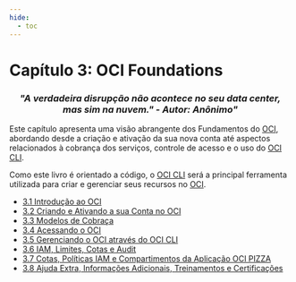 ```yaml
---
hide:
  - toc
---
```


# Capítulo 3: OCI Foundations

<h3 style="text-align: center; font-style: italic;">
"A verdadeira disrupção não acontece no seu data center, mas sim na nuvem." - Autor: Anônimo"
</h3>

Este capítulo apresenta uma visão abrangente dos Fundamentos do <a href="https://www.oracle.com/cloud/" target="blank">OCI</a>, abordando desde a criação e ativação da sua nova conta até aspectos relacionados à cobrança dos serviços, controle de acesso e o uso do [OCI CLI](./gerenciando-o-oci-atraves-do-oci-cli.md). 

Como este livro é orientado a código, o [OCI CLI](./gerenciando-o-oci-atraves-do-oci-cli.md) será a principal ferramenta utilizada para criar e gerenciar seus recursos no <a href="https://www.oracle.com/cloud/" target="blank">OCI</a>.

- [3.1 Introdução ao OCI](./introducao-ao-oci.md)
- [3.2 Criando e Ativando a sua Conta no OCI](./criando-e-ativando-a-sua-conta-no-oci.md)
- [3.3 Modelos de Cobraça](./modelos-de-cobraca.md)
- [3.4 Acessando o OCI](./acessando-o-oci.md)
- [3.5 Gerenciando o OCI através do OCI CLI](./gerenciando-o-oci-atraves-do-oci-cli.md)
- [3.6 IAM, Limites, Cotas e Audit](./iam-limites-cotas-e-audit.md)
- [3.7 Cotas, Políticas IAM e Compartimentos da Aplicação OCI PIZZA](./cotas-politicas-iam-e-compartimentos-da-aplicacao-oci-pizza.md)
- [3.8 Ajuda Extra, Informações Adicionais, Treinamentos e Certificações](./ajuda-extra-informacoes-adicionais-treinamentos-certificacoes.md)